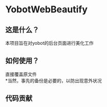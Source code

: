 ﻿# YobotWebBeautify

## 这是什么？
本项目旨在对yobot的后台页面进行美化工作

## 如何使用？
直接覆盖原文件</br>
*当然，事先的备份是必要的，以防出现意外状况

## 代码贡献
